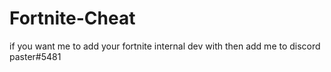 # Fortnite-Cheat
if you want me to add your fortnite internal dev with then add me to discord paster#5481 
